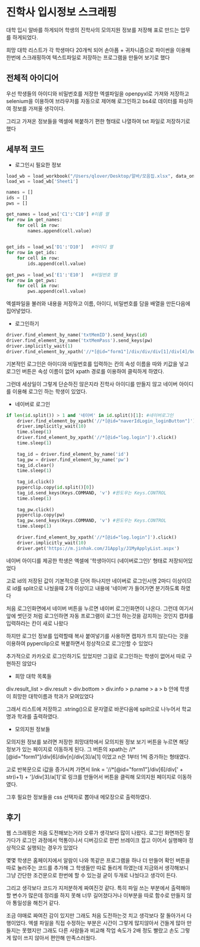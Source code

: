 # 진학사 입시정보 스크래핑

대학 입시 알바를 하게되어 학생의 진학사의 모의지원 정보를 저장해 표로 만드는 업무를 하게되었다.

희망 대학 리스트가 각 학생마다 20개씩 되어 손아픔 + 귀차니즘으로 파이썬을 이용해 한번에 스크래핑하여 텍스트파일로 저장하는 프로그램을 만들어 보기로 했다

## 전체적 아이디어

우선 학생들의 아이디와 비밀번호를 저장한 엑셀파일을 openpyxl로 가져와 저장하고 selenium을 이용하여 브라우저를 자동으로 제어해 로그인하고 bs4로 데이터를 파싱하여 정보를 가져올 생각이다.

그리고 가져온 정보들을 엑셀에 복붙하기 편한 형태로 나열하여 txt 파일로 저장하기로 했다

## 세부적 코드

- 로그인시 필요한 정보
  

```python
load_wb = load_workbook("/Users/qlover/Desktop/알바/모음집.xlsx", data_only=True)
load_ws = load_wb['Sheet1']

names = [] 
ids = []
pws = []

get_names = load_ws['C1':'C10'] #이름 열
for row in get_names:
    for cell in row:
        names.append(cell.value)
        

get_ids = load_ws['D1':'D10']   #아이디 열
for row in get_ids:
    for cell in row:
        ids.append(cell.value)
        
get_pws = load_ws['E1':'E10']   #비밀번호 열
for row in get_pws:
    for cell in row:
        pws.append(cell.value)
```

엑셀파일을 불러와 내용을 저장하고 이름, 아이디, 비밀번호를 담을 배열을 만든다음에 집어넣었다.

- 로그인하기
  

```python
driver.find_element_by_name('txtMemID').send_keys(id)
driver.find_element_by_name('txtMemPass').send_keys(pw)
driver.implicitly_wait(1)
driver.find_element_by_xpath('//*[@id="form1"]/div/div/div[1]/div[4]/button').click()
```

기본적인 로그인은 아이디와 비밀번호를 입력하는 칸의 속성 이름을 따와 키값을 넣고 로그인 버튼은 속성 이름이 없어 xpath 경로를 이용하여 클릭하게 하였다.

그런데 세상일이 그렇게 단순하진 않은지라 진학사 아이디를 만들지 않고 네이버 아이디를 이용해 로그인 하는 학생이 있었다.

- 네이버로 로그인
  

```python
if len(id.split()) > 1 and '네이버' in id.split()[1]: #네이버로그인
    driver.find_element_by_xpath('//*[@id="naverIdLogin_loginButton"]').click()
    driver.implicitly_wait(10)
    time.sleep(1)
    driver.find_element_by_xpath('//*[@id="log.login"]').click()
    time.sleep(1)
            
    tag_id = driver.find_element_by_name('id')
    tag_pw = driver.find_element_by_name('pw')
    tag_id.clear()
    time.sleep(1)
            
    tag_id.click()
    pyperclip.copy(id.split()[0])
    tag_id.send_keys(Keys.COMMAND, 'v') #윈도우는 Keys.CONTROL
    time.sleep(1)
            
    tag_pw.click()
    pyperclip.copy(pw)
    tag_pw.send_keys(Keys.COMMAND, 'v') #윈도우는 Keys.CONTROL
    time.sleep(1)
        
    driver.find_element_by_xpath('//*[@id="log.login"]').click()
    driver.implicitly_wait(10)
    driver.get('https://m.jinhak.com/J1Apply/J1MyApplyList.aspx')
```

네이버 아이디를 제공한 학생은 엑셀에 '학생아이디 (네이버로그인)' 형태로 저장되어있었다

고로 id의 저장된 값이 기본적으론 단어 하나지만 네이버로 로그인시엔 2마디 이상이므로 id를 split으로 나눴을때 2개 이상이고 내용에 '네이버'가 들어가면 분기하도록 하였다

처음 로그인화면에서 네이버 버튼을 누르면 네이버 로그인화면이 나온다. 그런데 여기서 앞에 썻던것 처럼 로그인하면 자동 프로그램이 로그인 하는것을 감지하는 것인지 캡챠를 입력하라는 칸이 새로 나왔다

하지만 로그인 정보를 입력할때 복사 붙여넣기를 사용하면 캡챠가 뜨지 않는다는 것을 이용하여 pyperclip으로 복붙하면서 정상적으로 로그인할 수 있었다

추가적으로 카카오로 로그인하기도 있었지만 그걸로 로그인하는 학생이 없어서 따로 구현하진 않았다

- 희망 대학 목록들
  

div.result_list > div.result > div.bottom > div.info > p.name > a > b 안에 학생이 희망한 대학이름과 학과가 모여있었다

그래서 리스트에 저장하고 .string()으로 문자열로 바꾼다음에 spilt으로 나누어서 학교명과 학과를 출력하였다.

- 모의지원 정보들
  

모의지원 정보를 보려면 저장한 희망대학에서 모의지원 정보 보기 버튼을 누르면 해당 정보가 있는 페이지로 이동하게 된다. 그 버튼의 xpath는 //*[@id="form1"]/div[6]/div[n]/div[3]/a[1]
이었고 n은 1부터 1씩 증가하는 형태였다.

고로 반복문으로 i값을 증가시켜 가면서 link = '//*[@id="form1"]/div[6]/div[' + str(i+1) + ']/div[3]/a[1]'로 링크를 만들어서 버튼을 클릭해 모의지원 페이지로 이동하였다.

그후 필요한 정보들을 css 선택자로 뽑아내 메모장으로 출력하였다.

## 후기

웹 스크래핑은 처음 도전해보는거라 오류가 생각보다 많이 나왔다.
로그인 화면까진 잘 가다가 로그인 과정에서 먹통이나서 디버깅으로 한번 브레이크 잡고 이어서 실행해야 정상적으로 실행되는 경우가 있었다

몇몇 학생은 홈페이지에서 알람이 나와 똑같은 프로그램을 하나 더 만들어 확인 버튼을 따로 눌러주는 코드를 추가해 그 학생들만 따로 돌리게 하였는데 지금와서 생각해보니 그냥 간단한 조건문으로 한번에 할 수 있는걸 굳이 두개로 나눴다고 생각이 든다.

그리고 생각보다 코드가 지저분하게 짜여진것 같다. 특히 파일 쓰는 부분에서 출력해야할 변수가 많은데 정리를 하지 못해 너무 길어졌다거나 이부분을 따로 함수로 만들지 않아 통일성을 해친거 같다.

조금 야매로 짜여진 감이 있지만 그래도 처음 도전하는것 치고 생각보다 잘 돌아가서 다행이었다. 엑셀 파일을 직접 수정하는 부분은 시간이 그렇게 많지않아서 건들게 많아 만들지는 못했지만 그래도 다른 사람들과 비교해 작업 속도가 2배 정도 빨랐고 손도 그렇게 많이 쓰지 않아서 편안해 만족스러웠다.
